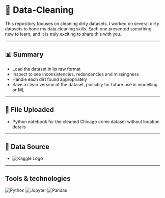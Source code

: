 # 💼 Data-Cleaning

This repository focuses on cleaning dirty datasets. I worked on several dirty datasets to hone my data cleaning skills. Each one presented something new to learn, and it is truly exciting to share this with you.

---

## 📊 Summary

- Load the dataset in its raw format
- Inspect to see inconsistencies, redundancies and missingness
- Handle each dirt found appropriately
- Save a clean version of the dataset, possibly for future use in modelling or ML

---

## 📂 File Uploaded
- Python notebook for the cleaned Chicago crime dataset without location details

---

## 🧾	Data Source
- ![Kaggle Logo](https://www.kaggle.com/static/images/site-logo.svg)

---

## Tools & technologies
![Python](https://img.shields.io/badge/Python-3.10-blue?logo=python&logoColor=white)
![Jupyter](https://img.shields.io/badge/Jupyter-Notebook-orange?logo=Jupyter&logoColor=white)
![Pandas](https://img.shields.io/badge/Pandas-Data%20Analysis-purple?logo=pandas&logoColor=white)

